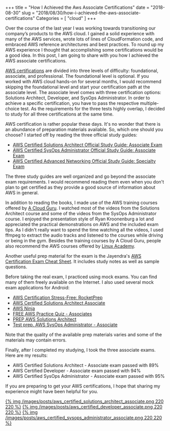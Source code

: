 +++
title = "How I Achieved the Aws Associate Certifications"
date = "2018-08-30"
slug = "2018/08/30/how-i-achieved-the-aws-associate-certifications"
Categories = [ "cloud" ]
+++

Over the course of the last year I was working towards transitioning our company’s products to the AWS cloud. I gained a solid experience with many of the AWS services, wrote lots of lines of CloudFormation code, and embraced AWS reference architectures and best practices. To round up my AWS experience I thought that accomplishing some certifications would be a good idea. In this post, I am going to share with you how I achieved the AWS associate certifications.

<!--more-->

[AWS certifications](https://aws.amazon.com/certification/) are divided into three levels of difficulty: foundational, associate, and professional. The foundational level is optional. If you worked with AWS cloud hands-on for several months, I would recommend skipping the foundational level and start your certification path at the associate level. The associate level comes with three certification options: Solutions Architect, Developer, and SysOps Administrator. In order to achieve a specific certification, you have to pass the respective multiple-choice test. As the requirements for the three tests highly overlap, I decided to study for all three certifications at the same time.

AWS certification is rather popular these days. It's no wonder that there is an abundance of preparation materials available. So, which one should you choose? I started off by reading the three official study guides:

* [AWS Certified Solutions Architect Official Study Guide: Associate Exam](https://www.amazon.com/Certified-Solutions-Architect-Official-Study/dp/1119138558)
* [AWS Certified SysOps Administrator Official Study Guide: Associate Exam](https://www.amazon.com/Certified-SysOps-Administrator-Official-Study/dp/1119377420)
* [AWS Certified Advanced Networking Official Study Guide: Specialty Exam](https://www.amazon.com/Certified-Advanced-Networking-Official-Study-ebook/dp/B079VKD1CN)

The three study guides are well organized and go beyond the associate exam requirements. I would recommend reading them even when you don't plan to get certified as they provide a good source of information about AWS in general.

In addition to reading the books, I made use of the AWS training courses offered by [A Cloud Guru](https://acloud.guru/courses?vendors=aws). I watched most of the videos from the Solutions Architect course and some of the videos from the SysOps Administrator course. I enjoyed the presentation style of Ryan Kroonenburg a lot and appreciated the practical demonstrations on AWS and the included exam tips. As I didn't really want to spend the time watching all the videos, I used ffmpeg to extract the audio tracks and listened to the courses while driving or being in the gym. Besides the training courses by A Cloud Guru, people also recommend the AWS courses offered by [Linux Academy](https://linuxacademy.com/amazon-web-services/courses).

Another useful prep material for the exam is the Jayendra's [AWS Certification Exam Cheat Sheet](http://jayendrapatil.com/aws-certification-exam-cheat-sheet/). It includes study notes as well as sample questions.

Before taking the real exam, I practiced using mock exams. You can find many of them freely available on the Internet. I also used several mock exam applications for Android:

* [AWS Certification Stress-Free: RocketPrep](https://play.google.com/store/apps/details?id=com.embleton.awstrainer)
* [AWS Certified Solutions Architect Associate](https://play.google.com/store/apps/details?id=com.magycbytes.aws)
* [AWS Ninja](https://play.google.com/store/apps/details?id=com.gent.dev.awsninja)
* [FREE AWS Practice Quiz - Associates](https://play.google.com/store/apps/details?id=com.vikashiiit.aws)
* [PREP AWS Solutions Architect](https://play.google.com/store/apps/details?id=com.ywdrtt.awssa)
* [Test prep. AWS SysOps Administrator - Associate](https://play.google.com/store/apps/details?id=com.magycbytes.awssys)

Note that the quality of the available prep materials varies and some of the materials may contain errors.

Finally, after I completed my studying, I took the three associate exams. Here are my results:

* AWS Certified Solutions Architect - Associate exam passed with 89%
* AWS Certified Developer - Associate exam passed with 94%
* AWS Certified SysOps Administrator - Associate exam passed with 95%

If you are preparing to get your AWS certifications, I hope that sharing my experience might have been helpful for you.

[{% img /images/posts/aws_certified_solutions_architect_associate.png 220 220 %}](https://www.youracclaim.com/badges/7ca4b13c-e705-4c83-927b-2574b6a3d1c0/public_url)
[{% img /images/posts/aws_certified_developer_associate.png 220 220 %}](https://www.youracclaim.com/badges/678684ce-5ae1-44e0-b40f-b8a48bdd7c06/public_url)
[{% img /images/posts/aws_certified_sysops_administrator_associate.png 220 220 %}](https://www.youracclaim.com/badges/60aaf94d-6b0a-4fa8-9a09-dc8522d61400/public_url)

